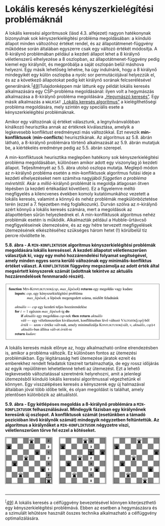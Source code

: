 <?xml version="1.0" encoding="UTF-8" standalone="no"?>
<!DOCTYPE html PUBLIC "-//W3C//DTD XHTML 1.1//EN" "http://www.w3.org/TR/xhtml11/DTD/xhtml11.dtd">
<html xmlns="http://www.w3.org/1999/xhtml"><head><meta name="generator" content="DocBook XSL Stylesheets V1.76.1"/></head><body><div class="section" title="Lokális keresés kényszerkielégítési problémáknál"><div class="titlepage"><div><div><h1 class="title"><a id="id565361"/>Lokális keresés kényszerkielégítési problémáknál</h1></div></div></div><a id="ID_197_oldal"/><p>A lokális keresési algoritmusok (lásd 4.3. alfejezet) nagyon hatékonynak bizonyulnak sok kényszerkielégítési probléma megoldásában: a kiinduló állapot minden változóhoz értéket rendel, és az állapotátmenet-függvény működése során általában egyszerre csak egy változó értékét módosítja. A 8-királynő problémában például a kezdeti állapot lehet a 8 királynő véletlenszerű elhelyezése a 8 oszlopban, az állapotátmenet-függvény pedig kiemel egy királynőt, és megpróbálja a saját oszlopán belül máshova helyezni. Egy másik lehetőség lehetne, ha úgy indulnánk, hogy a 8 királynő mindegyikét egy külön oszlopba a nyolc sor permutációjával helyezzük el, és az  a következő állapotokat pedig két királynő sorának felcserélésével generálnánk.<sup>[<a id="id565369" href="#ftn.id565369" class="footnote">49</a>]</sup>Tulajdonképpen már láttunk egy példát lokális keresés alkalmazására egy CSP-probléma megoldásánál: ilyen volt a hegymászás alkalmazása a 8-királynő probléma megoldására <a class="xref" href="ch04s03.md#ID_155_oldal">„Hegymászó keresés”</a>. Egy másik alkalmazás a <code class="code">WALKSAT</code> <a class="xref" href="ch07s05.md#ID_278_oldal">„Lokális keresés algoritmus”</a> a kielégíthetőségi probléma megoldására, mely szintén egy speciális esete a kényszerkielégítési problémáknak.</p><p>Amikor egy változónak új értéket választunk, a legnyilvánvalóbban kínálkozó heurisztika annak az értéknek kiválasztása, amelyik a legkevesebb konfliktust eredményezi más változókkal. Ezt nevezik  <span class="strong"><strong>min-konfliktusok</strong></span> (<span class="strong"><strong>min-conflicts</strong></span>) heurisztikának. Az algoritmus az 5.8. ábrán látható, a 8-királynő problémára történő alkalmazását az 5.9. ábrán mutatjuk be, a kiértékelés eredménye pedig az 5.5. ábrán szerepel.</p><p>A min-konfliktusok heurisztika meglepően hatékony sok kényszerkielégítési probléma megoldásában, különösen amikor adott egy viszonylag jó kezdeti állapot. Teljesítményét az 5.5. ábra utolsó oszlopa mutatja. Meglepő módon az <span class="emphasis"><em>n</em></span>-királynő probléma esetén a min-konfliktusok algoritmus futási ideje a kezdeti elhelyezéseket nem számítva nagyjából <span class="emphasis"><em>független a probléma méretétől.</em></span> Akár a <span class="emphasis"><em>millió</em></span>-királynő problémát is megoldja átlagosan ötven lépésben (a kezdeti értékadást követően). Ez a figyelemre méltó megfigyelés a kilencvenes években komoly kutatómunkához vezetett a lokális keresés, valamint a könnyű és nehéz problémák megkülönböztetése terén (ezzel a 7. fejezetben még foglalkozunk). Durván szólva az <span class="emphasis"><em>n</em></span>-királynő azért könnyű a lokális keresés számára, mert a megoldások az állapottérben sűrűn helyezkednek el. A min-konfliktusok algoritmus nehéz problémák esetén is működik. Alkalmazták például a Hubble-űrtávcső megfigyeléseinek ütemezésére, és az egy hétre tervezett megfigyelések ütemezésének elkészítéséhez szükséges három hetet (!) körülbelül tíz percre rövidítette le.</p><div class="figure"><a id="id565415"/><p class="title"><strong>5.8. ábra - A <code class="code">MIN-KONFLIKTUSOK</code> algoritmus kényszerkielégítési problémák megoldására lokális kereséssel. A kezdeti állapotot véletlenszerűen választjuk ki, vagy egy mohó hozzárendelési folyamat segítségével, amely minden egyes sorra kerülő változónak egy minimális-konfliktus értéket választ. A <code class="code">KONFLIKTUSOK</code> függvény megszámolja az adott érték által megsértett kényszerek számát (adottnak tekintve az aktuális hozzárendelések fennmaradó részét).</strong></p><div class="figure-contents"><div class="mediaobject"><img src="kepek/05-08.png" alt="A MIN-KONFLIKTUSOK algoritmus kényszerkielégítési problémák megoldására lokális kereséssel. A kezdeti állapotot véletlenszerűen választjuk ki, vagy egy mohó hozzárendelési folyamat segítségével, amely minden egyes sorra kerülő változónak egy minimális-konfliktus értéket választ. A KONFLIKTUSOK függvény megszámolja az adott érték által megsértett kényszerek számát (adottnak tekintve az aktuális hozzárendelések fennmaradó részét)."/></div></div></div><p>A lokális keresés másik előnye az, hogy alkalmazható online elrendezésben is, amikor a probléma változik. Ez különösen fontos az ütemezési problémákban. Egy légitársaság heti ütemezése járatok ezreit és emberekhez rendelt feladatok tízezreit tartalmazhatja, de egy rossz időjárás az egyik repülőtéren lehetetlenné teheti az ütemezést. Ezt a lehető legkevesebb változtatással szeretnénk helyrehozni, amit a jelenlegi ütemezésből kiinduló lokális keresési algoritmussal végezhetünk el könnyen. Egy visszalépéses keresés a kényszerek egy új halmazával általában jóval több időbe telik, és olyan megoldást is találhat, amely jelentősen különbözik az aktuálistól.</p><div class="figure"><a id="id565434"/><p class="title"><strong>5.9. ábra - Egy kétlépéses megoldás a 8-királynő problémára a <code class="code">MIN-KONFLIKTUSOK</code> felhasználásával. Mindegyik fázisban egy királynőnek keresünk új oszlopot. A konfliktusok számát (esetünkben a támadó pozícióban lévő királynők számát) mindegyik négyzetben feltüntettük. Az algoritmus a királynőket a <code class="code">MIN-KONFLIKTUSOK</code> négyzetre viszi, véletlenszerűen törve fel ezzel a kötéseket.</strong></p><div class="figure-contents"><div class="mediaobject"><img src="kepek/05-09.png" alt="Egy kétlépéses megoldás a 8-királynő problémára a MIN-KONFLIKTUSOK felhasználásával. Mindegyik fázisban egy királynőnek keresünk új oszlopot. A konfliktusok számát (esetünkben a támadó pozícióban lévő királynők számát) mindegyik négyzetben feltüntettük. Az algoritmus a királynőket a MIN-KONFLIKTUSOK négyzetre viszi, véletlenszerűen törve fel ezzel a kötéseket."/></div></div></div><div class="footnotes"><br/><hr/><div class="footnote"><p class="footnote text"><sup>[<a id="ftn.id565369" href="#id565369" class="para">49</a>] </sup> A lokális keresés a célfüggvény bevezetésével könnyen kiterjeszthető egy kényszerkielégítési problémává. Ebben az esetben a hegymászásra és a szimulált lehűtésre használt összes technika alkalmazható a célfüggvény optimalizálására.</p></div></div></div></body></html>
